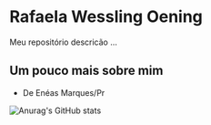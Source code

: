 # Rafaela Wessling Oening

Meu repositório descricão
...

## Um pouco mais sobre mim

- De Enéas Marques/Pr

![Anurag's GitHub stats](https://github-readme-stats.vercel.app/api?username=rafawessling&theme=nightowl&show_icons=true)
